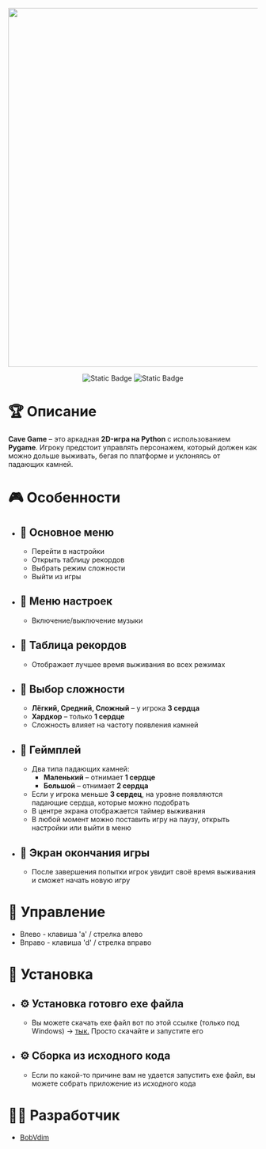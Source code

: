 <p align="center">
      <img src="https://i.ibb.co/sdYYvXgW/PYTHON.png" width="726">
</p>

<p align="center">
   <img alt="Static Badge" src="https://img.shields.io/badge/Python-3.11-blue">
   <img alt="Static Badge" src="https://img.shields.io/badge/Game%20Version-1.0(Alpha)-green">
</p>

# :trophy: Описание

**Cave Game** – это аркадная **2D-игра на Python** с использованием **Pygame**. Игроку предстоит управлять персонажем, который должен как можно дольше выживать, бегая по платформе и уклоняясь от падающих камней.

# :video_game: Особенности
+ ##  :large_orange_diamond: Основное меню
  
  + Перейти в настройки
  + Открыть таблицу рекордов
  + Выбрать режим сложности
  + Выйти из игры
    
+ ##  :large_orange_diamond: Меню настроек
  
  + Включение/выключение музыки

+ ##  :large_orange_diamond: Таблица рекордов
  
  + Отображает лучшее время выживания во всех режимах

+ ##  :large_orange_diamond: Выбор сложности

  + **Лёгкий, Средний, Сложный** – у игрока **3 сердца**
  + **Хардкор** – только **1 сердце**
  + Сложность влияет на частоту появления камней

+ ##  :large_orange_diamond: Геймплей

  + Два типа падающих камней:
      + **Маленький** – отнимает **1 сердце**
      + **Большой** – отнимает **2 сердца**
  + Если у игрока меньше **3 сердец**, на уровне появляются падающие сердца, которые можно подобрать
  + В центре экрана отображается таймер выживания
  + В любой момент можно поставить игру на паузу, открыть настройки или выйти в меню

+ ##  :large_orange_diamond: Экран окончания игры
  + После завершения попытки игрок увидит своё время выживания и сможет начать новую игру

# :space_invader: Управление

  + Влево - клавиша 'a' / стрелка влево
  + Вправо - клавиша 'd' / стрелка вправо

# :wrench: Установка

  + ## :gear: Установка готовго exe файла
    + Вы можете скачать exe файл вот по этой ссылке (только под Windows) -> [тык.](https://disk.yandex.ru/d/7xycjg7Mr5OvEw) Просто скачайте и запустите его
      
  + ## :gear: Сборка из исходного кода
    + Если по какой-то причине вам не удается запустить exe файл, вы можете собрать приложение из исходного кода

    
# :man_technologist: Разработчик

- [BobVdim](https://github.com/BobVdim)

